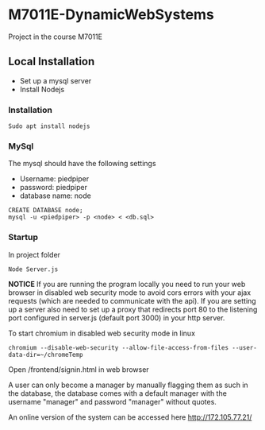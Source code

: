 # M7011E-DynamicWebSystems
Project in the course M7011E

## Local Installation
* Set up a mysql server 
* Install Nodejs


### Installation

```Node
Sudo apt install nodejs
```

### MySql
The mysql should have the following settings

* Username: piedpiper
* password: piedpiper
* database name: node

```Mysql
CREATE DATABASE node;
mysql -u <piedpiper> -p <node> < <db.sql>
```
### Startup
In project folder

```Startup
Node Server.js
```

**NOTICE**
If you are running the program locally you need to run your web browser in disabled web security mode to avoid cors errors with your ajax requests (which are needed to communicate with the api). If you are setting up a server also need to set up a proxy that redirects port 80 to the listening port configured in server.js (default port 3000) in your http server. 

To start chromium in disabled web security mode in linux
```Startup
chromium --disable-web-security --allow-file-access-from-files --user-data-dir=~/chromeTemp
```

Open /frontend/signin.html in web browser

A user can only become a manager by manually flagging them as such in the database, the database comes with a default manager with the username "manager" and password "manager" without quotes.

An online version of the system can be accessed here http://172.105.77.21/
